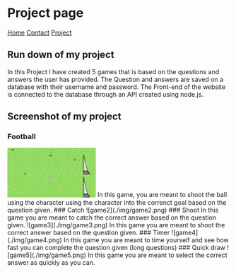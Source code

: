 # Project page

[Home](./index.md)
[Contact](/contact.md)
[Project]()

## Run down of my project
In this Project I have created 5 games that is based on the questions and answers the user has provided.
The Question and answers are saved on a database with their username and password. The Front-end of the
website is connected to the database through an API created using node.js.

## Screenshot of my project
### Football
<img src="./img/game1.png" width=200>
In this game, you are meant to shoot the ball using the character using the character into the correnct goal
based on the question given.
### Catch
![game2](./img/game2.png)
### Shoot 
In this game you are meant to catch the correct answer based on the question given.
![game3](./img/game3.png)
In this game you are meant to shoot the correct answer based on the question given.
### Timer
![game4](./img/game4.png)
In this game you are meant to time yourself and see how fast you can complete the question given (long questions)
### Quick draw
![game5](./img/game5.png)
In this game you are meant to select the correct answer as quickly as you can.


